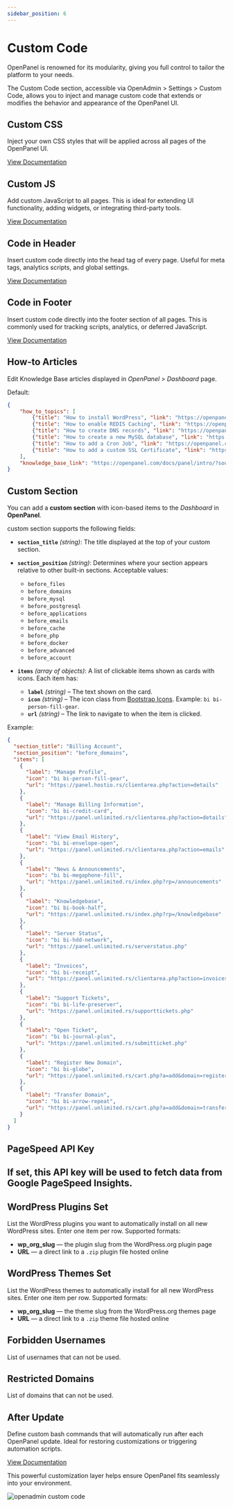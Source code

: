 ```yaml
---
sidebar_position: 6
---
```


# Custom Code

OpenPanel is renowned for its modularity, giving you full control to tailor the platform to your needs. 

The Custom Code section, accessible via OpenAdmin > Settings > Custom Code, allows you to inject and manage custom code that extends or modifies the behavior and appearance of the OpenPanel UI.

## Custom CSS
Inject your own CSS styles that will be applied across all pages of the OpenPanel UI.

[View Documentation](https://dev.openpanel.com/customize.html#Custom-CSS)

## Custom JS
Add custom JavaScript to all pages. This is ideal for extending UI functionality, adding widgets, or integrating third-party tools.

[View Documentation](https://dev.openpanel.com/customize.html#Custom-JS)

## Code in Header
Insert custom code directly into the head tag of every page. Useful for meta tags, analytics scripts, and global settings.

[View Documentation](https://dev.openpanel.com/customize.html#Code-in-Header)

## Code in Footer
Insert custom code directly into the footer section of all pages. This is commonly used for tracking scripts, analytics, or deferred JavaScript.

[View Documentation](https://dev.openpanel.com/customize.html#Code-in-Footer)



## How-to Articles
Edit Knowledge Base articles displayed in *OpenPanel > Dashboard* page.

Default:
```json
{
    "how_to_topics": [
        {"title": "How to install WordPress", "link": "https://openpanel.com/docs/panel/applications/wordpress#install-wordpress"},
        {"title": "How to enable REDIS Caching", "link": "https://openpanel.com/docs/panel/caching/Redis/#connect-to-redis"},
        {"title": "How to create DNS records", "link": "https://openpanel.com/docs/panel/domains/dns/#create-record"},
        {"title": "How to create a new MySQL database", "link": "https://openpanel.com/docs/panel/databases/#create-a-mysql-database"},
        {"title": "How to add a Cron Job", "link": "https://openpanel.com/docs/panel/advanced/cronjobs#add-a-cronjob"},
        {"title": "How to add a custom SSL Certificate", "link": "https://openpanel.com/docs/panel/domains/ssl/#custom-ssl"}
    ],
    "knowledge_base_link": "https://openpanel.com/docs/panel/intro/?source=openpanel_server"
}
```

## Custom Section

You can add a **custom section** with icon-based items to the *Dashboard* in **OpenPanel**.

custom section supports the following fields:

* **`section_title`** *(string)*:
  The title displayed at the top of your custom section.

* **`section_position`** *(string)*:
  Determines where your section appears relative to other built-in sections.
  Acceptable values:

  * `before_files`
  * `before_domains`
  * `before_mysql`
  * `before_postgresql`
  * `before_applications`
  * `before_emails`
  * `before_cache`
  * `before_php`
  * `before_docker`
  * `before_advanced`
  * `before_account`

* **`items`** *(array of objects)*:
  A list of clickable items shown as cards with icons. Each item has:

  * **`label`** *(string)* – The text shown on the card.
  * **`icon`** *(string)* – The icon class from [Bootstrap Icons](https://icons.getbootstrap.com/). Example: `bi bi-person-fill-gear`.
  * **`url`** *(string)* – The link to navigate to when the item is clicked.

Example:
```json
{
  "section_title": "Billing Account",
  "section_position": "before_domains",
  "items": [
    {
      "label": "Manage Profile",
      "icon": "bi bi-person-fill-gear",
      "url": "https://panel.hostio.rs/clientarea.php?action=details"
    },
    {
      "label": "Manage Billing Information",
      "icon": "bi bi-credit-card",
      "url": "https://panel.unlimited.rs/clientarea.php?action=details"
    },
    {
      "label": "View Email History",
      "icon": "bi bi-envelope-open",
      "url": "https://panel.unlimited.rs/clientarea.php?action=emails"
    },
    {
      "label": "News & Announcements",
      "icon": "bi bi-megaphone-fill",
      "url": "https://panel.unlimited.rs/index.php?rp=/announcements"
    },
    {
      "label": "Knowledgebase",
      "icon": "bi bi-book-half",
      "url": "https://panel.unlimited.rs/index.php?rp=/knowledgebase"
    },
    {
      "label": "Server Status",
      "icon": "bi bi-hdd-network",
      "url": "https://panel.unlimited.rs/serverstatus.php"
    },
    {
      "label": "Invoices",
      "icon": "bi bi-receipt",
      "url": "https://panel.unlimited.rs/clientarea.php?action=invoices"
    },
    {
      "label": "Support Tickets",
      "icon": "bi bi-life-preserver",
      "url": "https://panel.unlimited.rs/supporttickets.php"
    },
    {
      "label": "Open Ticket",
      "icon": "bi bi-journal-plus",
      "url": "https://panel.unlimited.rs/submitticket.php"
    },
    {
      "label": "Register New Domain",
      "icon": "bi bi-globe",
      "url": "https://panel.unlimited.rs/cart.php?a=add&domain=register"
    },
    {
      "label": "Transfer Domain",
      "icon": "bi bi-arrow-repeat",
      "url": "https://panel.unlimited.rs/cart.php?a=add&domain=transfer"
    }
  ]
}

```

## PageSpeed API Key

If set, this API key will be used to fetch data from Google PageSpeed Insights.
---

## WordPress Plugins Set

List the WordPress plugins you want to automatically install on all new WordPress sites.
Enter one item per row. Supported formats:

* **wp\_org\_slug** — the plugin slug from the WordPress.org plugin page
* **URL** — a direct link to a `.zip` plugin file hosted online

## WordPress Themes Set

List the WordPress themes to automatically install for all new WordPress sites.
Enter one item per row. Supported formats:

* **wp\_org\_slug** — the theme slug from the WordPress.org themes page
* **URL** — a direct link to a `.zip` theme file hosted online

## Forbidden Usernames

List of usernames that can not be used.

## Restricted Domains

List of domains that can not be used.

## After Update
Define custom bash commands that will automatically run after each OpenPanel update. Ideal for restoring customizations or triggering automation scripts.

[View Documentation](https://dev.openpanel.com/customize.html#After-update)

This powerful customization layer helps ensure OpenPanel fits seamlessly into your environment.

![openadmin custom code](/img/admin/custom_code.png)
